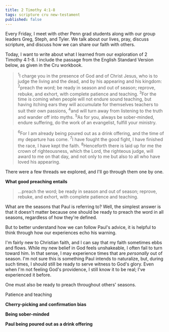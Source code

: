 ```yaml
---
title: 2 Timothy 4:1-8
tags: scripture cru new-testament
published: false
---
```

Every Friday, I meet with other Penn grad students along with our group leaders Greg, Steph, and Tyler. We talk about our lives, pray, discuss scripture, and discuss how we can share our faith with others.

Today, I want to write about what I learned from our exploration of 2 Timothy 4:1-8. I include the passage from the English Standard Version below, as given in the Cru workbook.

><sup>1</sup>I charge you in the presence of God and of Christ Jesus, who is to judge the living and the dead, and by his appearing and his kingdom: <sup>2</sup>preach the word; be ready in season and out of season; reprove, rebuke, and exhort, with complete patience and teaching. <sup>3</sup>For the time is coming when people will not endure sound teaching, but having itching ears they will accumulate for themselves teachers to suit their own passions, <sup>4</sup>and will turn away from listening to the truth and wander off into myths. <sup>5</sup>As for you, always be sober-minded, endure suffering, do the work of an evangelist, fulfill your ministry.

><sup>6</sup>For I am already being poured out as a drink offering, and the time of my departure has come. <sup>7</sup>I have fought the good fight, I have finished the race, I have kept the faith. <sup>8</sup>Henceforth there is laid up for me the crown of righteousness, which the Lord, the righteous judge, will award to me on that day, and not only to me but also to all who have loved his appearing.

There were a few threads we explored, and I'll go through them one by one.

**What good preaching entails**

>...preach the word; be ready in season and out of season; reprove, rebuke, and exhort, with complete patience and teaching.

What are the seasons that Paul is referring to? Well, the simplest answer is that it doesn't matter because one should be ready to preach the word in all seasons, regardless of how they're defined. 

But to better understand how we can follow Paul's advice, it is helpful to think through how our experiences echo his warning.

I'm fairly new to Christian faith, and I can say that my faith sometimes ebbs and flows. While my new belief in God feels unshakeable, I often fail to turn toward him. In that sense, I may experience times that are _personally_ out of season. I'm not sure this is something Paul intends to naturalize, but, during such times, I should still be ready to serve witness to God's glory. Even when I'm not feeling God's providence, I still know it to be real; I've experienced it before.

One must also be ready to preach throughout others' seasons.



Patience and teaching

**Cherry-picking and confirmation bias**


**Being sober-minded**


**Paul being poured out as a drink offering**